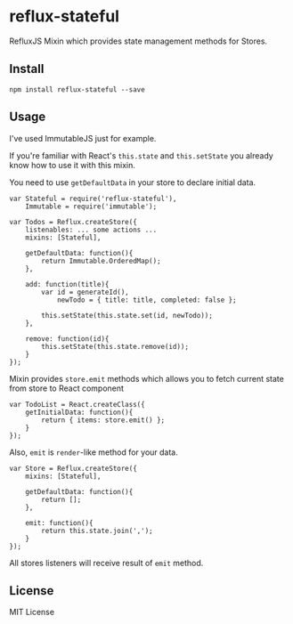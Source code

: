 # reflux-stateful

RefluxJS Mixin which provides state management methods for Stores.

## Install

	npm install reflux-stateful --save

## Usage

I've used ImmutableJS just for example.

If you're familiar with React's `this.state` and `this.setState` you already know how to use it with this mixin.

You need to use `getDefaultData` in your store to declare initial data.

	var Stateful = require('reflux-stateful'),
		Immutable = require('immutable');

	var Todos = Reflux.createStore({
		listenables: ... some actions ...
		mixins: [Stateful],

		getDefaultData: function(){
			return Immutable.OrderedMap();
		},

		add: function(title){
			var id = generateId(),
				newTodo = { title: title, completed: false };

			this.setState(this.state.set(id, newTodo));
		},

		remove: function(id){
			this.setState(this.state.remove(id));
		}
	});

Mixin provides `store.emit` methods which allows you to fetch current state from store to React component

	var TodoList = React.createClass({
		getInitialData: function(){
			return { items: store.emit() };
		}
	});

Also, `emit` is `render`-like method for your data.

	var Store = Reflux.createStore({
		mixins: [Stateful],

		getDefaultData: function(){
			return [];
		},

		emit: function(){
			return this.state.join(',');
		}
	});

All stores listeners will receive result of `emit` method.

## License

MIT License